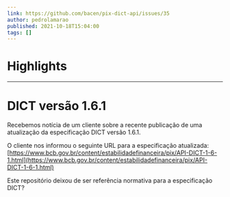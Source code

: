 ```yaml
---
link: https://github.com/bacen/pix-dict-api/issues/35
author: pedrolamarao
published: 2021-10-18T15:04:00
tags: []
---
```

# Highlights


---
# DICT versão 1.6.1
Recebemos notícia de um cliente sobre a recente publicação de uma atualização da especificação DICT versão 1.6.1.

O cliente nos informou o seguinte URL para a especificação atualizada: [https://www.bcb.gov.br/content/estabilidadefinanceira/pix/API-DICT-1-6-1.html](https://www.bcb.gov.br/content/estabilidadefinanceira/pix/API-DICT-1-6-1.html)

Este repositório deixou de ser referência normativa para a especificação DICT?